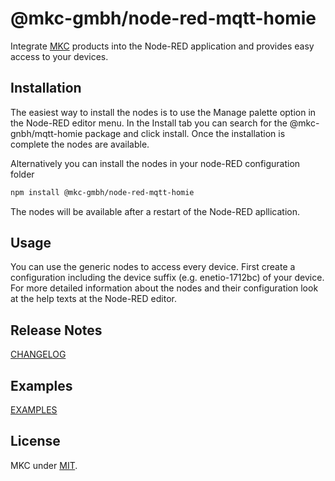 # @mkc-gmbh/node-red-mqtt-homie

Integrate [MKC](https://www.mkc-gmbh.de) products into the Node-RED application and provides easy access to your devices.

## Installation

The easiest way to install the nodes is to use the Manage palette option in the Node-RED editor menu. In the Install tab you can search for the @mkc-gnbh/mqtt-homie package and click install. Once the installation is complete the nodes are available.

Alternatively you can install the nodes in your node-RED configuration folder

```bash
npm install @mkc-gmbh/node-red-mqtt-homie
```

The nodes will be available after a restart of the Node-RED apllication.

## Usage

You can use the generic nodes to access every device. First create a configuration including the device suffix (e.g. enetio-1712bc) of your device. For more detailed information about the nodes and their configuration look at the help texts at the Node-RED editor.

## Release Notes

[CHANGELOG][def1]

## Examples

[EXAMPLES][def2]

## License

MKC under [MIT][def3].

[def1]: ./CHANGELOG.md
[def2]: ./EXAMPLES.md
[def3]: ./LICENSE
